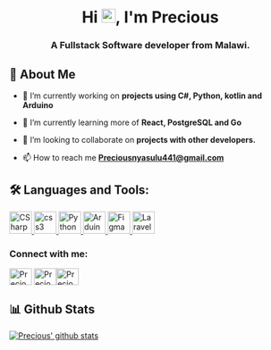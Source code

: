 <h1 align="center">Hi <img src="https://media.giphy.com/media/hvRJCLFzcasrR4ia7z/giphy.gif" height="25px">, I'm Precious</h1>
<h3 align="center">A Fullstack Software developer from Malawi.</h3>




## 🙋 About Me


- 🔭   I’m currently working on **projects using C#, Python, kotlin and Arduino** 

- 🌱 I’m currently learning more of **React, PostgreSQL and Go**

- 👯 I’m looking to collaborate on **projects with other developers.**

- 📫 How to reach me **<a href="mailto:Preciousnyasulu441@gmail.com"> Preciousnyasulu441@gmail.com</a>**



## 🛠️ Languages and Tools:
<p align="left"> <a href="https://learn.microsoft.com/en-us/dotnet/csharp/" target="_blank" rel="noreferrer"> <img src="https://img.icons8.com/color/344/c-sharp-logo.png" alt="CSharp" width="40" height="40"/> </a> <a href="https://kotlinlang.org/" target="_blank" rel="noreferrer"> <img src="https://img.icons8.com/color/344/kotlin.png" alt="css3" width="40" height="40"/> </a> <a href="https://www.python.org/" target="_blank" rel="noreferrer"> <img src="https://img.icons8.com/color/344/python--v2.png" alt="Python" width="40" height="40"/> </a> <a href="https://img.icons8.com/color/344/arduino.png" alt="html5" width="40" height="40"/> </a> <a href="https://www.arduino.cc/" target="_blank" rel="noreferrer"> <img src="https://img.icons8.com/color/344/arduino.png" alt="Arduino" width="40" height="40"/> </a> <a href="https://www.figma.com/" target="_blank" rel="noreferrer"> <img src="https://img.icons8.com/color/344/figma.png" alt="Figma" width="40" height="40"/> </a> <a href="https://laravel.com" target="_blank" rel="noreferrer"> <img src="https://laravel.com/img/logomark.min.svg" alt="Laravel" width="40" height="40"/> </a> </p>

<h3 align="left">Connect with me:</h3>
<p align="left">

<a href="https://twitter.com/theebyter" target="blank"><img align="center" src="https://raw.githubusercontent.com/rahuldkjain/github-profile-readme-generator/master/src/images/icons/Social/twitter.svg" alt="PreciousNyasulu" height="30" width="40" /></a>
<a href="https://www.linkedin.com/in/precious-nyasulu-356942155" target="blank"><img align="center" src="https://raw.githubusercontent.com/rahuldkjain/github-profile-readme-generator/master/src/images/icons/Social/linked-in-alt.svg" alt="PreciousNyasulu" height="30" width="40" /></a><a href="https://dev.to/preciousnyasulu" target="blank"><img align="center" src="https://raw.githubusercontent.com/rahuldkjain/github-profile-readme-generator/master/src/images/icons/Social/devto.svg" alt="PreciousNyasulu" height="30" width="40" /></a>
</p>

## 📊 Github Stats

[![Precious' github stats](https://github-readme-stats.vercel.app/api/top-langs?username=preciousnyasulu&show_icons=true&locale=en&layout=compact&bg_color=0D1117)](https://github.com/preciousnyasulu/github-readme-stats)

<!-- [![Precious' github stats](https://github-readme-stats.vercel.app/api?username=preciousnyasulu&show_icons=true&locale=en&bg_color=0D1117)](https://github.com/preciousnyasulu/github-readme-stats) -->